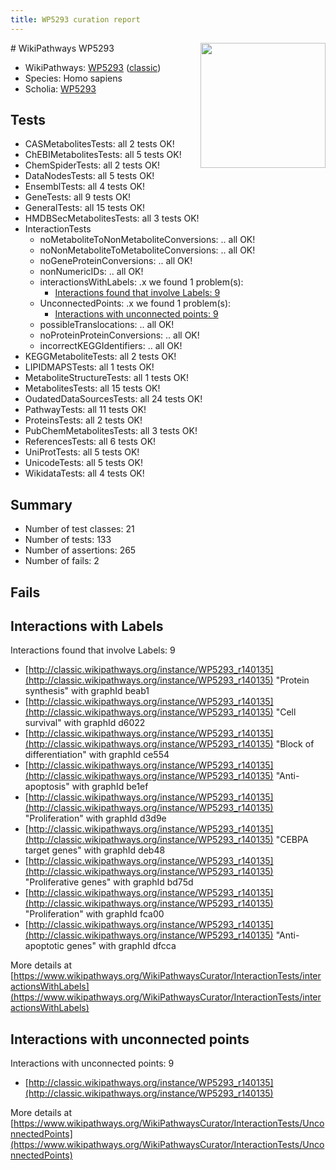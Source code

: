 ```yaml
---
title: WP5293 curation report
---
```


<img style="float: right; width: 200px" src="https://upload.wikimedia.org/wikipedia/commons/thumb/8/83/Wplogo_with_text_500.png/640px-Wplogo_with_text_500.png" />
# WikiPathways WP5293

* WikiPathways: [WP5293](https://wikipathways.org/pathways/WP5293) ([classic](https://classic.wikipathways.org/instance/WP5293))
* Species: Homo sapiens
* Scholia: [WP5293](https://scholia.toolforge.org/wikipathways/WP5293)
## Tests
* CASMetabolitesTests: all 2 tests OK!
* ChEBIMetabolitesTests: all 5 tests OK!
* ChemSpiderTests: all 2 tests OK!
* DataNodesTests: all 5 tests OK!
* EnsemblTests: all 4 tests OK!
* GeneTests: all 9 tests OK!
* GeneralTests: all 15 tests OK!
* HMDBSecMetabolitesTests: all 3 tests OK!
* InteractionTests
    * noMetaboliteToNonMetaboliteConversions: .. all OK!
    * noNonMetaboliteToMetaboliteConversions: .. all OK!
    * noGeneProteinConversions: .. all OK!
    * nonNumericIDs: .. all OK!
    * interactionsWithLabels: .x we found 1 problem(s):
        * [Interactions found that involve Labels: 9](#630d2680)
    * UnconnectedPoints: .x we found 1 problem(s):
        * [Interactions with unconnected points: 9](#35a61ae1)
    * possibleTranslocations: .. all OK!
    * noProteinProteinConversions: .. all OK!
    * incorrectKEGGIdentifiers: .. all OK!
* KEGGMetaboliteTests: all 2 tests OK!
* LIPIDMAPSTests: all 1 tests OK!
* MetaboliteStructureTests: all 1 tests OK!
* MetabolitesTests: all 15 tests OK!
* OudatedDataSourcesTests: all 24 tests OK!
* PathwayTests: all 11 tests OK!
* ProteinsTests: all 2 tests OK!
* PubChemMetabolitesTests: all 3 tests OK!
* ReferencesTests: all 6 tests OK!
* UniProtTests: all 5 tests OK!
* UnicodeTests: all 5 tests OK!
* WikidataTests: all 4 tests OK!


## Summary

* Number of test classes: 21
* Number of tests: 133
* Number of assertions: 265
* Number of fails: 2

## Fails

<a name="630d2680" />

## Interactions with Labels

Interactions found that involve Labels: 9

* [http://classic.wikipathways.org/instance/WP5293_r140135](http://classic.wikipathways.org/instance/WP5293_r140135) "Protein synthesis" with graphId beab1
* [http://classic.wikipathways.org/instance/WP5293_r140135](http://classic.wikipathways.org/instance/WP5293_r140135) "Cell survival" with graphId d6022
* [http://classic.wikipathways.org/instance/WP5293_r140135](http://classic.wikipathways.org/instance/WP5293_r140135) "Block of differentiation" with graphId ce554
* [http://classic.wikipathways.org/instance/WP5293_r140135](http://classic.wikipathways.org/instance/WP5293_r140135) "Anti-apoptosis" with graphId be1ef
* [http://classic.wikipathways.org/instance/WP5293_r140135](http://classic.wikipathways.org/instance/WP5293_r140135) "Proliferation" with graphId d3d9e
* [http://classic.wikipathways.org/instance/WP5293_r140135](http://classic.wikipathways.org/instance/WP5293_r140135) "CEBPA target
genes" with graphId deb48
* [http://classic.wikipathways.org/instance/WP5293_r140135](http://classic.wikipathways.org/instance/WP5293_r140135) "Proliferative genes" with graphId bd75d
* [http://classic.wikipathways.org/instance/WP5293_r140135](http://classic.wikipathways.org/instance/WP5293_r140135) "Proliferation" with graphId fca00
* [http://classic.wikipathways.org/instance/WP5293_r140135](http://classic.wikipathways.org/instance/WP5293_r140135) "Anti-apoptotic genes" with graphId dfcca


More details at [https://www.wikipathways.org/WikiPathwaysCurator/InteractionTests/interactionsWithLabels](https://www.wikipathways.org/WikiPathwaysCurator/InteractionTests/interactionsWithLabels)

<a name="35a61ae1" />

## Interactions with unconnected points

Interactions with unconnected points: 9

* [http://classic.wikipathways.org/instance/WP5293_r140135](http://classic.wikipathways.org/instance/WP5293_r140135)


More details at [https://www.wikipathways.org/WikiPathwaysCurator/InteractionTests/UnconnectedPoints](https://www.wikipathways.org/WikiPathwaysCurator/InteractionTests/UnconnectedPoints)

